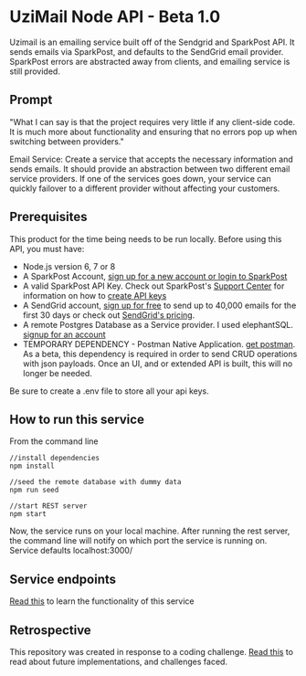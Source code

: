 # UziMail Node API - Beta 1.0

Uzimail is an emailing service built off of the Sendgrid and SparkPost API. It
sends emails via SparkPost, and defaults to the SendGrid email provider.
SparkPost errors are abstracted away from clients, and emailing service is still
provided.

## Prompt

"What I can say is that the project requires very little if any client-side
code. It is much more about functionality and ensuring that no errors pop up
when switching between providers."

Email Service: Create a service that accepts the necessary information and sends
emails. It should provide an abstraction between two different email service
providers. If one of the services goes down, your service can quickly failover
to a different provider without affecting your customers.

## Prerequisites

This product for the time being needs to be run locally. Before using this API,
you must have:

* Node.js version 6, 7 or 8
* A SparkPost Account,
  [sign up for a new account or login to SparkPost](https://app.sparkpost.com/)
* A valid SparkPost API Key. Check out SparkPost's
  [Support Center](https://support.sparkpost.com/) for information on how to
  [create API keys](https://support.sparkpost.com/customer/portal/articles/1933377-create-api-keys)
* A SendGrid account,
  [sign up for free](https://sendgrid.com/free?source=sendgrid-nodejs) to send
  up to 40,000 emails for the first 30 days or check out
  [SendGrid's pricing](https://sendgrid.com/pricing?source=sendgrid-nodejs).
* A remote Postgres Database as a Service provider. I used elephantSQL.
  [signup for an account](https://customer.elephantsql.com/login)
* TEMPORARY DEPENDENCY - Postman Native Application.
  [get postman](https://www.getpostman.com/). As a beta, this dependency is
  required in order to send CRUD operations with json payloads. Once an UI, and
  or extended API is built, this will no longer be needed.

Be sure to create a .env file to store all your api keys.

## How to run this service

From the command line

```cli
//install dependencies
npm install

//seed the remote database with dummy data
npm run seed

//start REST server
npm start
```

Now, the service runs on your local machine. After running the rest server, the
command line will notify on which port the service is running on. Service
defaults localhost:3000/

## Service endpoints

[Read this](/server/SERVICE_ENDPOINTS.md) to learn the functionality of this
service

## Retrospective

This repository was created in response to a coding challenge.
[Read this](RETROSPECTIVE.md) to read about future implementations, and
challenges faced.

